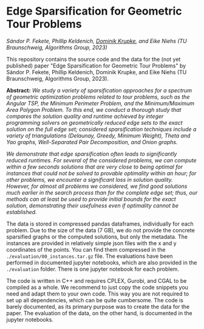 # Edge Sparsification for Geometric Tour Problems

*Sándor P. Fekete, Phillip Keldenich, [Dominik Krupke](https://github.com/d-krupke), and Eike Niehs (TU Braunschweig, Algorithms Group, 2023)*

This repository contains the source code and the data for the (not yet published) paper "Edge Sparsification for Geometric Tour Problems" by Sándor P. Fekete, Phillip Keldenich, Dominik Krupke, and Eike Niehs (TU Braunschweig, Algorithms Group, 2023).

**Abstract:** *We study a variety of sparsification approaches for a spectrum of
geometric optimization problems related to tour problems, such as the Angular
TSP, the Minimum Perimeter Problem, and the Minimum/Maximum Area Polygon Problem.  To
this end, we conduct a thorough study that compares the solution quality and
runtime achieved by integer programming solvers on geometrically reduced edge
sets to the exact solution on the full edge set; considered
sparsification techniques include a variety of triangulations (Delaunay, Greedy,
Minimum Weight), Theta and Yao graphs, Well-Separated Pair Decomposition, and Onion graphs.*

*We demonstrate that edge sparsification often leads to significantly reduced runtimes.
For several of the considered problems, we can compute within a few seconds solutions that are
very close to being optimal for instances that could not be solved to provable optimality 
within an hour; for other problems, we encounter a significant loss in solution quality.
However, for almost all problems we considered,
we find good solutions much earlier in the search process than for the complete edge set;
thus, our methods can at least be used to provide initial bounds for the exact solution,
demonstrating their usefulness even if optimality cannot be established.*

The data is stored in compressed pandas dataframes, individually for each problem.
Due to the size of the data (7 GB), we do not provide the concrete sparsified graphs or the computed solutions, but only the metadata.
The instances are provided in relatively simple json files with the x and y coordinates of the points.
You can find them compressed in the `./evaluation/00_instances.tar.gz` file.
The evaluations have been performed in documented jupyter notebooks, which are also provided in the `./evaluation` folder.
There is one jupyter notebook for each problem.

The code is written in C++ and requires CPLEX, Gurobi, and CGAL to be compiled as a whole.
We recommend to just copy the code snippets you need and adapt them to your own code.
This way you are not required to set up all dependencies, which can be quite cumbersome.
The code is barely documented, as its primary purpose was to create the data for the paper.
The evaluation of the data, on the other hand, is documented in the jupyter notebooks.
